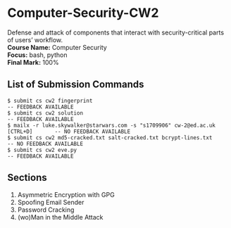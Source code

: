 # Computer-Security-CW2
Defense and attack of components that interact with security-critical parts of users’ workflow.
<br><b>Course Name:</b> Computer Security
<br><b>Focus:</b> bash, python
<br><b>Final Mark:</b> 100%

## List of Submission Commands
```
$ submit cs cw2 fingerprint                                                       -- FEEDBACK AVAILABLE
$ submit cs cw2 solution                                                          -- FEEDBACK AVAILABLE
$ mailx -r luke.skywalker@starwars.com -s "s1709906" cw-2@ed.ac.uk [CTRL+D]       -- NO FEEDBACK AVAILABLE
$ submit cs cw2 md5-cracked.txt salt-cracked.txt bcrypt-lines.txt                 -- NO FEEDBACK AVAILABLE
$ submit cs cw2 eve.py                                                            -- FEEDBACK AVAILABLE
```

## Sections
1. Asymmetric Encryption with GPG
2. Spoofing Email Sender
3. Password Cracking
4. (wo)Man in the Middle Attack
